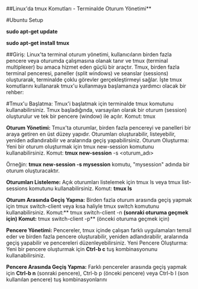 ##Linux'da tmux Komutları - Terminalde Oturum Yönetimi**

#Ubuntu Setup 

**sudo apt-get update**

**sudo apt-get install tmux**

##Giriş:
Linux'ta terminal oturum yönetimi, kullanıcıların birden fazla pencere veya oturumda çalışmasına olanak tanır ve tmux (terminal multiplexer) bu amaca hizmet eden güçlü bir araçtır. Tmux, birden fazla terminal penceresi, paneller (split windows) ve seanslar (sessions) oluşturarak, terminalde çoklu görevler gerçekleştirmeyi sağlar. İşte tmux komutlarını kullanarak tmux'u kullanmaya başlamanıza yardımcı olacak bir rehber:

#Tmux'u Başlatma:
Tmux'i başlatmak için terminalde tmux komutunu kullanabilirsiniz. Tmux başladığında, varsayılan olarak bir oturum (session) oluşturulur ve tek bir pencere (window) ile açılır.
Komut: tmux

**Oturum Yönetimi:**
Tmux'ta oturumlar, birden fazla pencereyi ve panelleri bir araya getiren en üst düzey yapıdır. Oturumları oluşturabilir, listeyebilir, yeniden adlandırabilir ve aralarında geçiş yapabilirsiniz.
Oturum Oluşturma:
Yeni bir oturum oluşturmak için tmux new-session komutunu kullanabilirsiniz.
Komut: **tmux new-session** -s <oturum_adı>

Örneğin: **tmux new-session -s mysession** komutu, "mysession" adında bir oturum oluşturacaktır.

**Oturumları Listeleme:**
Açık oturumları listelemek için tmux ls veya tmux list-sessions komutunu kullanabilirsiniz.
Komut: **tmux ls**

**Oturum Arasında Geçiş Yapma:**
Birden fazla oturum arasında geçiş yapmak için tmux switch-client veya kısa haliyle tmux switch komutunu kullanabilirsiniz.
Komut:** tmux switch-client -n **(sonraki oturuma geçmek için)
Komut:** tmux switch-client -p** (önceki oturuma geçmek için)

**Pencere Yönetimi:**
Pencereler, tmux içinde çalışan farklı uygulamaları temsil eder ve birden fazla pencere oluşturabilir, yeniden adlandırabilir, aralarında geçiş yapabilir ve pencereleri düzenleyebilirsiniz.
Yeni Pencere Oluşturma:
Yeni bir pencere oluşturmak için **Ctrl-b c** tuş kombinasyonunu kullanabilirsiniz.

**Pencere Arasında Geçiş Yapma:**
Farklı pencereler arasında geçiş yapmak için **Ctrl-b n** (sonraki pencere), Ctrl-b p (önceki pencere) veya Ctrl-b l (son kullanılan pencere) tuş kombinasyonlarını

